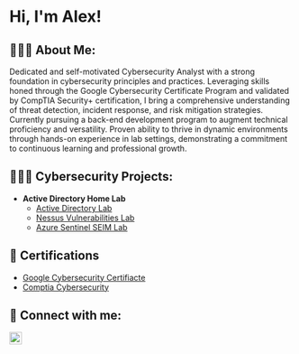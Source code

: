 <h1>Hi, I'm Alex! </h1>

<h2>👨🏼‍💼 About Me: </h2>
Dedicated and self-motivated Cybersecurity Analyst with a strong foundation in cybersecurity principles and practices. Leveraging skills honed through the Google Cybersecurity Certificate Program and validated by CompTIA Security+ certification, I bring a comprehensive understanding of threat detection, incident response, and risk mitigation strategies. Currently pursuing a back-end development program to augment technical proficiency and versatility. Proven ability to thrive in dynamic environments through hands-on experience in lab settings, demonstrating a commitment to continuous learning and professional growth.

<h2>👨🏼‍💻 Cybersecurity Projects:</h2>

- <b> Active Directory Home Lab </b>
  - [Active Directory Lab](https://github.com/alexbetz1/ActiveDirectoryLAb)
  - [Nessus Vulnerabilities Lab](https://github.com/alexbetz1/NessusLab)
  - [Azure Sentinel SEIM Lab](https://github.com/alexbetz1/Azure-Sentinel-SEIM)


<h2>📄 Certifications </h2>

- [Google Cybersecurity Certifiacte](https://coursera.org/share/fc7793e8130586d69455f9bc3a9be18a)
- [Comptia Cybersecurity](https://www.youtube.com/watch?v=a83ASGn_V_s)


<h2> 🤳 Connect with me:</h2>


[<img align="left" alt="AlexBetz | LinkedIn" width="22px" src="https://cdn.jsdelivr.net/npm/simple-icons@v3/icons/linkedin.svg" />][linkedin]



[linkedin]: https://linkedin.com/in/alexbetz

<!--
**joshmadakor1/joshmadakor1** is a ✨ _special_ ✨ repository because its `README.md` (this file) appears on your GitHub profile.

Here are some ideas to get you started:

- 🔭 I’m currently working on ...
- 🌱 I’m currently learning ...
- 👯 I’m looking to collaborate on ...
- 🤔 I’m looking for help with ...
- 💬 Ask me about ...
- 📫 How to reach me: ...
- 😄 Pronouns: ...
- ⚡ Fun fact: ...
-->
